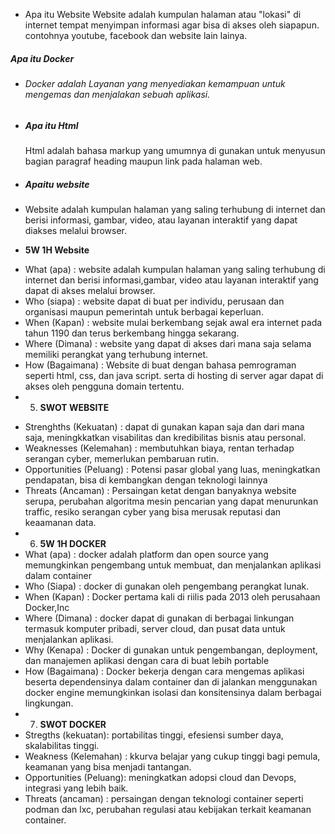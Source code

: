 









































































































































































































































































































































































































































































































































































































































































































































































































































































































































































































































































































































































































































































































































































































































































































































































































































































































































































































































































































































































































































































































































































































































































































































































































































































































































































































































































































































































































































































































































































































































































































































































































































































































































































































































































































































































































































































































































































































































































































































































































































































































































































































































































































































































































































































































































































































































* Apa itu Website
  Website adalah kumpulan halaman atau "lokasi" di internet tempat menyimpan informasi agar bisa di akses oleh siapapun. contohnya youtube, facebook dan website lain lainya.



































































































































































































































































































































































































































































































































































































































































































































































































































































































































































































































































































































































































































































































































































































































































































































































































































































































































































































































































































































































































































































































































































































































































































































































































































































































































































































































































































































































































































































































































































































































































































































































































































































































































































































































































































































































































































































































































































































































































































































































































































































































































































































































































































































##### Apa itu Docker

* ###### Docker adalah Layanan yang menyediakan kemampuan untuk mengemas dan menjalakan sebuah aplikasi.
* ##### Apa itu Html

  Html adalah bahasa markup yang umumnya di gunakan untuk menyusun bagian paragraf heading maupun link pada halaman web.
* ##### Apaitu website
* Website adalah kumpulan halaman yang saling terhubung di internet dan berisi informasi, gambar, video, atau layanan interaktif yang dapat diakses melalui browser.
*  **5W 1H Website**
  - What (apa) : website adalah kumpulan halaman yang saling terhubung di internet dan berisi informasi,gambar, video atau layanan interaktif yang dapat di akses melalui browser.
  - Who (siapa) : website dapat di buat per individu, perusaan dan organisasi maupun pemerintah untuk berbagai keperluan.
  - When (Kapan) : website mulai berkembang sejak awal era internet pada tahun 1190 dan terus berkembang hingga sekarang.
  - Where (Dimana) : website yang dapat di akses dari mana saja selama memiliki perangkat yang terhubung internet.
  - How (Bagaimana) : Website di buat dengan bahasa pemrograman seperti html, css, dan java script. serta di hosting di server agar dapat di akses oleh pengguna domain tertentu.
- 5. **SWOT WEBSITE**
* Strenghths (Kekuatan) : dapat di gunakan kapan saja dan dari mana saja, meningkkatkan visabilitas dan kredibilitas bisnis atau personal.
* Weaknesses (Kelemahan) : membutuhkan biaya, rentan terhadap serangan cyber, memerlukan pembaruan rutin.
* Opportunities (Peluang) : Potensi pasar global yang luas, meningkatkan pendapatan, bisa di kembangkan dengan teknologi lainnya
* Threats (Ancaman) : Persaingan ketat dengan banyaknya website serupa, perubahan algoritma mesin pencarian yang dapat menurunkan traffic, resiko serangan cyber yang bisa merusak reputasi dan keaamanan data.
* 6. **5W 1H DOCKER**
* What (apa) : docker adalah platform dan open source yang memungkinkan pengembang untuk membuat, dan menjalankan aplikasi dalam container
* Who (Siapa) : docker di gunakan oleh pengembang perangkat lunak.
* When (Kapan) : Docker pertama kali di riilis pada 2013 oleh perusahaan Docker,Inc
* Where (Dimana) : docker dapat di gunakan di berbagai linkungan termasuk komputer pribadi, server cloud, dan pusat data untuk menjalankan aplikasi.
* Why (Kenapa) : Docker di gunakan untuk pengembangan, deployment, dan manajemen aplikasi dengan cara di buat lebih portable
* How (Bagaimana) : Docker bekerja dengan cara mengemas aplikasi beserta dependensinya dalam container dan di jalankan menggunakan docker engine  	memungkinkan isolasi dan konsitensinya dalam berbagai lingkungan.
* 7. **SWOT DOCKER**
* Stregths (kekuatan): portabilitas tinggi, efesiensi sumber daya, skalabilitas tinggi.
* Weakness (Kelemahan) : kkurva belajar yang cukup tinggi bagi pemula, keamanan yang bisa menjadi tantangan.
* Opportunities (Peluang): meningkatkan adopsi cloud dan Devops, integrasi yang lebih baik.
* Threats (ancaman) : persaingan dengan teknologi container seperti podman dan lxc, perubahan regulasi atau kebijakan terkait keamanan container.
